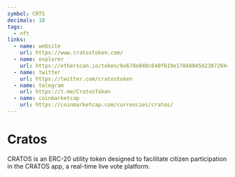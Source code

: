 ```yaml
---
symbol: CRTS
decimals: 18
tags:
  - nft
links:
  - name: website
    url: https://www.cratostoken.com/
  - name: explorer
    url: https://etherscan.io/token/0x678e840c640f619e17848045d23072844224dd37
  - name: twitter
    url: https://twitter.com/cratostoken
  - name: telegram
    url: https://t.me/CratosToken
  - name: coinmarketcap
    url: https://coinmarketcap.com/currencies/cratos/
---
```


# Cratos

CRATOS is an ERC-20 utility token designed to facilitate citizen participation in the CRATOS app, a real-time live vote platform.
